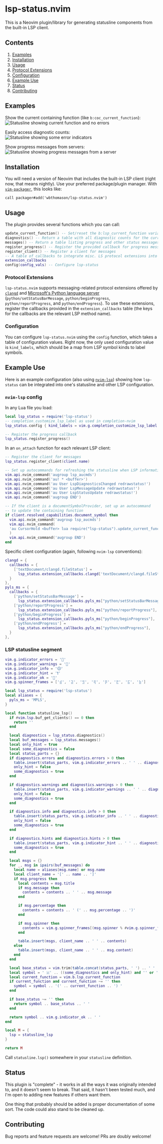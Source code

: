 # lsp-status.nvim

This is a Neovim plugin/library for generating statusline components from the built-in LSP client.

## Contents
1. [Examples](#examples)
2. [Installation](#installation)
3. [Usage](#usage)
  1. [Protocol Extensions](#protocol-extensions)
  2. [Configuration](#configuration)
4. [Example Use](#example-use)
5. [Status](#status)
6. [Contributing](#contributing)


## Examples

Show the current containing function (like `b:coc_current_function`):
![Statusline showing current function and no errors](images/no_errors.png)

Easily access diagnostic counts:
![Statusline showing some error indicators](images/some_errors.png)

Show progress messages from servers:
![Statusline showing progress messages from a server](images/msgs.png)

## Installation

You will need a version of Neovim that includes the built-in LSP client (right now, that means
nightly). Use your preferred package/plugin manager. With
[`vim-packager`](https://github.com/kristijanhusak/vim-packager), this looks like:
```vim
call packager#add('wbthomason/lsp-status.nvim')
```

## Usage

The plugin provides several functions which you can call:
```lua
update_current_function() -- Set/reset the b:lsp_current_function variable
diagnostics() -- Return a table with all diagnostic counts for the current buffer
messages() -- Return a table listing progress and other status messages for display
register_progress() -- Register the provided callback for progress messages
register_client() -- Register a client for messages
-- A table of callbacks to integrate misc. LS protocol extensions into the messages framework
extension_callbacks 
config(config_vals) -- Configure lsp-status
```
### Protocol Extensions

`lsp-status.nvim` supports messaging-related protocol extensions offered by
[`clangd`](https://clangd.llvm.org/extensions.html#file-status) and [Microsoft's Python language
server](https://github.com/Microsoft/python-language-server) (`python/setStatusBarMessage`,
`python/beginProgress`, `python/reportProgress`, and `python/endProgress`). To use these extensions,
register the callbacks provided in the `extension_callbacks` table (the keys for the callbacks are
the relevant LSP method name).

### Configuration

You can configure `lsp-status.nvim` using the `config` function, which takes a table of
configuration values. Right now, the only used configuration value is `kind_labels`, which should be
a map from LSP symbol kinds to label symbols.

## Example Use

Here is an example configuration (also using [`nvim-lsp`](https://github.com/neovim/nvim-lsp/))
showing how `lsp-status` can be integrated into one's statusline and other LSP configuration.

### `nvim-lsp` config
In any Lua file you load:
```lua
local lsp_status = require('lsp-status')
-- completion_customize_lsp_label as used in completion-nvim
lsp_status.config { kind_labels = vim.g.completion_customize_lsp_label }

-- Register the progress callback
lsp_status.register_progress()
```

In an `on_attach` function for each relevant LSP client:
```lua
-- Register the client for messages
lsp_status.register_client(client.name)

-- Set up autocommands for refreshing the statusline when LSP information changes
vim.api.nvim_command('augroup lsp_aucmds')
vim.api.nvim_command('au! * <buffer>')
vim.api.nvim_command('au User LspDiagnosticsChanged redrawstatus!')
vim.api.nvim_command('au User LspMessageUpdate redrawstatus!')
vim.api.nvim_command('au User LspStatusUpdate redrawstatus!')
vim.api.nvim_command('augroup END')

-- If the client is a documentSymbolProvider, set up an autocommand 
-- to update the containing function
if client.resolved_capabilities.document_symbol then
  vim.api.nvim_command('augroup lsp_aucmds')
  vim.api.nvim_command(
  'au CursorHold <buffer> lua require("lsp-status").update_current_function()'
  )
  vim.api.nvim_command('augroup END')
end
```

Specific client configuration (again, following `nvim-lsp` conventions):
```lua
clangd = {
  callbacks = {
    ['textDocument/clangd.fileStatus'] = 
      lsp_status.extension_callbacks.clangd['textDocument/clangd.fileStatus']
  }
},
pyls_ms = {
  callbacks = {
    ['python/setStatusBarMessage'] =
      lsp_status.extension_callbacks.pyls_ms["python/setStatusBarMessage"],
    ['python/reportProgress'] =
      lsp_status.extension_callbacks.pyls_ms["python/reportProgress"],
    ['python/beginProgress'] = 
      lsp_status.extension_callbacks.pyls_ms["python/beginProgress"],
    ['python/endProgress'] = 
      lsp_status.extension_callbacks.pyls_ms["python/endProgress"],
  }
},
```

### LSP statusline segment

```lua
vim.g.indicator_errors = ''
vim.g.indicator_warnings = ''
vim.g.indicator_info = '🛈'
vim.g.indicator_hint = '❗'
vim.g.indicator_ok = ''
vim.g.spinner_frames = ['⣾', '⣽', '⣻', '⢿', '⡿', '⣟', '⣯', '⣷']

local lsp_status = require('lsp-status')
local aliases = {
  pyls_ms = 'MPLS',
}

local function statusline_lsp()
  if #vim.lsp.buf_get_clients() == 0 then
    return ''
  end

  local diagnostics = lsp_status.diagnostics()
  local buf_messages = lsp_status.messages()
  local only_hint = true
  local some_diagnostics = false
  local status_parts = {}
  if diagnostics.errors and diagnostics.errors > 0 then
    table.insert(status_parts, vim.g.indicator_errors .. ' ' .. diagnostics.errors)
    only_hint = false
    some_diagnostics = true
  end

  if diagnostics.warnings and diagnostics.warnings > 0 then
    table.insert(status_parts, vim.g.indicator_warnings .. ' ' .. diagnostics.warnings)
    only_hint = false
    some_diagnostics = true
  end

  if diagnostics.info and diagnostics.info > 0 then
    table.insert(status_parts, vim.g.indicator_info .. ' ' .. diagnostics.info)
    only_hint = false
    some_diagnostics = true
  end

  if diagnostics.hints and diagnostics.hints > 0 then
    table.insert(status_parts, vim.g.indicator_hint .. ' ' .. diagnostics.hints)
    some_diagnostics = true
  end

  local msgs = {}
  for _, msg in ipairs(buf_messages) do
    local name = aliases[msg.name] or msg.name
    local client_name = '[' .. name .. ']'
    if msg.progress then
      local contents = msg.title
      if msg.message then
        contents = contents .. ' ' .. msg.message
      end

      if msg.percentage then
        contents = contents .. ' (' .. msg.percentage .. ')'
      end

      if msg.spinner then
        contents = vim.g.spinner_frames[(msg.spinner % #vim.g.spinner_frames) + 1] .. ' ' .. contents
      end

      table.insert(msgs, client_name .. ' ' .. contents)
    else
      table.insert(msgs, client_name .. ' ' .. msg.content)
    end
  end

  local base_status = vim.trim(table.concat(status_parts, ' ') .. ' ' .. table.concat(msgs, ' '))
  local symbol = ' 🇻' .. ((some_diagnostics and only_hint) and '' or ' ')
  local current_function = vim.b.lsp_current_function
  if current_function and current_function ~= '' then
    symbol = symbol .. '(' .. current_function .. ') '
  end

  if base_status ~= '' then
    return symbol .. base_status .. ' '
  end

  return symbol .. vim.g.indicator_ok .. ' '
end

local M = {
  lsp = statusline_lsp
}

return M
```

Call `statusline.lsp()` somewhere in your `statusline` definition.

## Status

This plugin is "complete" - it works in all the ways it was originally intended to, and it doesn't
seem to break. That said, it hasn't been tested much, and I'm open to adding new features if others
want them.

One thing that probably should be added is proper documentation of some sort. The code could also
stand to be cleaned up.

## Contributing

Bug reports and feature requests are welcome! PRs are doubly welcome!
